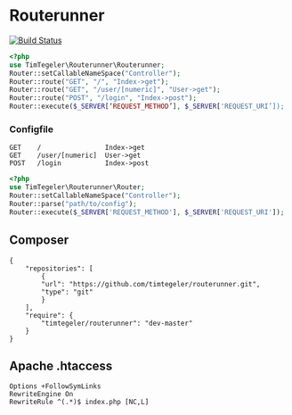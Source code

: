 # Routerunner


[![Build Status](https://travis-ci.org/timtegeler/routerunner.svg?branch=master)](https://travis-ci.org/timtegeler/routerunner)

```php
<?php
use TimTegeler\Routerunner\Routerunner;
Router::setCallableNameSpace("Controller");
Router::route("GET", "/", "Index->get");
Router::route("GET", "/user/[numeric]", "User->get");
Router::route("POST", "/login", "Index->post");
Router::execute($_SERVER[‘REQUEST_METHOD’], $_SERVER['REQUEST_URI’]);
```

### Configfile
```
GET    /                Index->get
GET    /user/[numeric]  User->get
POST   /login           Index->post
```

```php
<?php
use TimTegeler\Routerunner\Router;
Router::setCallableNameSpace("Controller");
Router::parse("path/to/config");
Router::execute($_SERVER['REQUEST_METHOD'], $_SERVER['REQUEST_URI']);
```

## Composer
```
{
    "repositories": [
        {
        "url": "https://github.com/timtegeler/routerunner.git",
        "type": "git"
        }
    ],
    "require": {
        "timtegeler/routerunner": "dev-master"
    }
}
```

## Apache .htaccess
```
Options +FollowSymLinks
RewriteEngine On
RewriteRule ^(.*)$ index.php [NC,L]
```